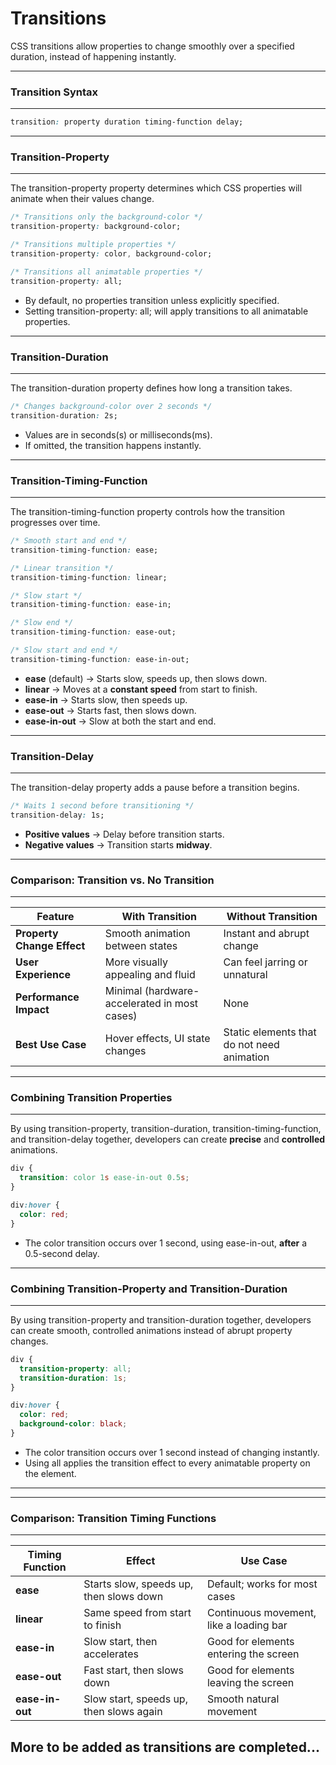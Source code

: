 # Transitions

CSS <span class="emphasis">transitions</span> allow properties to change <span class="emphasis">smoothly</span> over a <span class="emphasis">specified duration</span>, <span class="secondEmphasis">instead of</span> happening <span class="emphasis">instantly</span>.  

---
### Transition Syntax
---

```css
transition: property duration timing-function delay;
```

---
### Transition-Property
---

The <span class="emphasis">transition-property</span> property determines which CSS properties will animate when their values change.

```css
/* Transitions only the background-color */
transition-property: background-color;

/* Transitions multiple properties */
transition-property: color, background-color;

/* Transitions all animatable properties */
transition-property: all;
```

- By <span class="emphasis">default</span>, <span class="secondEmphasis">no</span> properties transition unless <span class="emphasis">explicitly</span> specified.
- Setting <span class="emphasis">transition-property: all;</span> will apply transitions to <span class="emphasis">all</span> animatable properties.

---
### Transition-Duration
---

The <span class="emphasis">transition-duration</span> property defines how long a transition takes.

```css
/* Changes background-color over 2 seconds */
transition-duration: 2s;
```

- <span class="emphasis">Values</span> are in <span class="emphasis">seconds(s)</span> or <span class="emphasis">milliseconds(ms)</span>.
- If omitted, the transition happens instantly.

---
### Transition-Timing-Function
---

The <span class="emphasis">transition-timing-function</span> property controls how the transition progresses over time.

```css
/* Smooth start and end */
transition-timing-function: ease;

/* Linear transition */
transition-timing-function: linear;

/* Slow start */
transition-timing-function: ease-in;

/* Slow end */
transition-timing-function: ease-out;

/* Slow start and end */
transition-timing-function: ease-in-out;
```

- **ease** (default) → Starts slow, speeds up, then slows down.
- **linear** → Moves at a **constant speed** from start to finish.
- **ease-in** → Starts slow, then speeds up.
- **ease-out** → Starts fast, then slows down.
- **ease-in-out** → Slow at both the start and end.

---
### Transition-Delay
---

The <span class="emphasis">transition-delay</span> property adds a pause before a transition begins.

```css
/* Waits 1 second before transitioning */
transition-delay: 1s;
```

- **Positive values** → Delay before transition starts.
- **Negative values** → Transition starts **midway**.

---
### Comparison: Transition vs. No Transition
---

<table class="comparisonTable">
    <thead>
        <tr class="tableHeader">
            <th class="tableCellHeader">Feature</th>
            <th class="tableCellHeader">With Transition</th>
            <th class="tableCellHeader">Without Transition</th>
        </tr>
    </thead>
    <tbody>
        <tr class="tableRow">
            <td class="tableCell"><strong>Property Change Effect</strong></td>
            <td class="tableCell">Smooth animation between states</td>
            <td class="tableCell">Instant and abrupt change</td>
        </tr>
        <tr class="tableRow">
            <td class="tableCell"><strong>User Experience</strong></td>
            <td class="tableCell">More visually appealing and fluid</td>
            <td class="tableCell">Can feel jarring or unnatural</td>
        </tr>
        <tr class="tableRow">
            <td class="tableCell"><strong>Performance Impact</strong></td>
            <td class="tableCell">Minimal (hardware-accelerated in most cases)</td>
            <td class="tableCell">None</td>
        </tr>
        <tr class="tableRow">
            <td class="tableCell"><strong>Best Use Case</strong></td>
            <td class="tableCell">Hover effects, UI state changes</td>
            <td class="tableCell">Static elements that do not need animation</td>
        </tr>
    </tbody>
</table>

---
### Combining Transition Properties
---

By using <span class="emphasis">transition-property</span>, <span class="emphasis">transition-duration</span>, <span class="emphasis">transition-timing-function</span>, and <span class="emphasis">transition-delay</span> together, developers can create **precise** and **controlled** animations.

```css
div {
  transition: color 1s ease-in-out 0.5s;
}

div:hover {
  color: red;
}
```

- The <span class="emphasis">color</span> transition occurs over <span class="emphasis">1 second</span>, using <span class="emphasis">ease-in-out</span>, **after** a <span class="emphasis">0.5-second delay</span>.

---
### Combining Transition-Property and Transition-Duration
---

By using <span class="emphasis">transition-property</span> and <span class="emphasis">transition-duration</span> <span class="secondEmphasis">together</span>, developers can create <span class="emphasis">smooth</span>, controlled animations instead of <span class="emphasis">abrupt</span> property changes.

```css
div {
  transition-property: all;
  transition-duration: 1s;
}

div:hover {
  color: red;
  background-color: black;
}
```

- The <span class="emphasis">color</span> transition occurs over <span class="emphasis">1 second</span> <span class="secondEmphasis">instead of</span> changing <span class="emphasis">instantly</span>.
- Using <span class="emphasis">all</span> applies the transition effect to <span class="emphasis">every</span> animatable property on the element.

---

---
### Comparison: Transition Timing Functions
---

<table class="comparisonTable">
    <thead>
        <tr class="tableHeader">
            <th class="tableCellHeader">Timing Function</th>
            <th class="tableCellHeader">Effect</th>
            <th class="tableCellHeader">Use Case</th>
        </tr>
    </thead>
    <tbody>
        <tr class="tableRow">
            <td class="tableCell"><strong>ease</strong></td>
            <td class="tableCell">Starts slow, speeds up, then slows down</td>
            <td class="tableCell">Default; works for most cases</td>
        </tr>
        <tr class="tableRow">
            <td class="tableCell"><strong>linear</strong></td>
            <td class="tableCell">Same speed from start to finish</td>
            <td class="tableCell">Continuous movement, like a loading bar</td>
        </tr>
        <tr class="tableRow">
            <td class="tableCell"><strong>ease-in</strong></td>
            <td class="tableCell">Slow start, then accelerates</td>
            <td class="tableCell">Good for elements entering the screen</td>
        </tr>
        <tr class="tableRow">
            <td class="tableCell"><strong>ease-out</strong></td>
            <td class="tableCell">Fast start, then slows down</td>
            <td class="tableCell">Good for elements leaving the screen</td>
        </tr>
        <tr class="tableRow">
            <td class="tableCell"><strong>ease-in-out</strong></td>
            <td class="tableCell">Slow start, speeds up, then slows again</td>
            <td class="tableCell">Smooth natural movement</td>
        </tr>
    </tbody>
</table>

## More to be added as transitions are completed...
